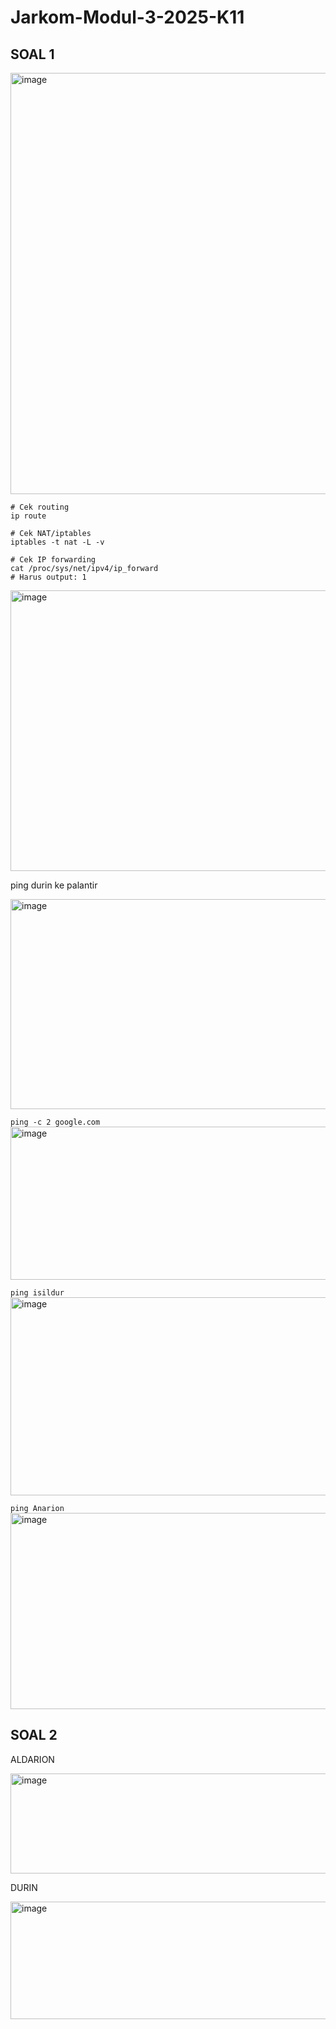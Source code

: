 # Jarkom-Modul-3-2025-K11

## SOAL 1

<img width="1449" height="674" alt="image" src="https://github.com/user-attachments/assets/5b3c2dfb-4fc7-4e2f-bf5a-811004fed5c3" />

```
# Cek routing
ip route

# Cek NAT/iptables
iptables -t nat -L -v

# Cek IP forwarding
cat /proc/sys/net/ipv4/ip_forward
# Harus output: 1
```

<img width="921" height="449" alt="image" src="https://github.com/user-attachments/assets/1d078445-edf9-4343-b72e-5833cf615e66" />


ping durin ke palantir

<img width="1095" height="336" alt="image" src="https://github.com/user-attachments/assets/5a3a0527-927f-4959-ae60-403e9180d611" />

`ping -c 2 google.com`
<img width="1322" height="245" alt="image" src="https://github.com/user-attachments/assets/aaf643f6-8a83-409f-963b-303d493c7d73" />

`ping isildur`
<img width="1390" height="317" alt="image" src="https://github.com/user-attachments/assets/e4383315-87e6-40da-b94a-10007b3508b0" />

`ping Anarion`
<img width="1339" height="314" alt="image" src="https://github.com/user-attachments/assets/3510de04-ab99-4647-9c57-3d63df8dce32" />

## SOAL 2

ALDARION

<img width="840" height="160" alt="image" src="https://github.com/user-attachments/assets/6b3fc468-48d2-43da-b21e-333283dfd3e7" />

DURIN

<img width="814" height="188" alt="image" src="https://github.com/user-attachments/assets/e94ae2a6-2d0a-4e8d-802c-e1be1241a46d" />

